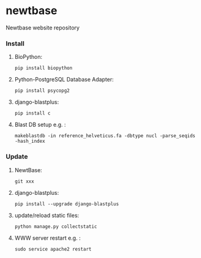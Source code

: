 # newtbase
Newtbase website repository


### Install


1.  BioPython:

        pip install biopython

2.  Python-PostgreSQL Database Adapter:

        pip install psycopg2

3.  django-blastplus:

        pip install c

3.  Blast DB setup e.g. :

        makeblastdb -in reference_helveticus.fa -dbtype nucl -parse_seqids -hash_index

### Update

1.  NewtBase:

        git xxx

2.  django-blastplus:

        pip install --upgrade django-blastplus

3.  update/reload static files:

        python manage.py collectstatic

4.  WWW server restart e.g. :

        sudo service apache2 restart

